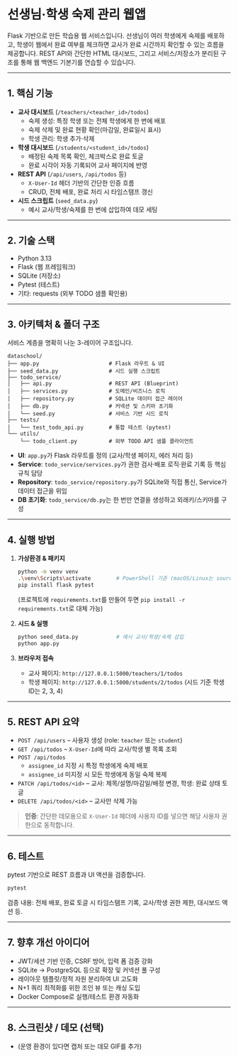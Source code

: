 ﻿# 선생님·학생 숙제 관리 웹앱

Flask 기반으로 만든 학습용 웹 서비스입니다. 선생님이 여러 학생에게 숙제를 배포하고, 학생이 웹에서 완료 여부를 체크하면 교사가 완료 시간까지 확인할 수 있는 흐름을 제공합니다. REST API와 간단한 HTML 대시보드, 그리고 서비스/저장소가 분리된 구조를 통해 웹 백엔드 기본기를 연습할 수 있습니다.

---

## 1. 핵심 기능
- **교사 대시보드** (`/teachers/<teacher_id>/todos`)
  - 숙제 생성: 특정 학생 또는 전체 학생에게 한 번에 배포
  - 숙제 삭제 및 완료 현황 확인(마감일, 완료일시 표시)
  - 학생 관리: 학생 추가·삭제
- **학생 대시보드** (`/students/<student_id>/todos`)
  - 배정된 숙제 목록 확인, 체크박스로 완료 토글
  - 완료 시각이 자동 기록되어 교사 페이지에 반영
- **REST API** (`/api/users`, `/api/todos` 등)
  - `X-User-Id` 헤더 기반의 간단한 인증 흐름
  - CRUD, 전체 배포, 완료 처리 시 타임스탬프 갱신
- **시드 스크립트** (`seed_data.py`)
  - 예시 교사/학생/숙제를 한 번에 삽입하여 데모 세팅

---

## 2. 기술 스택
- Python 3.13
- Flask (웹 프레임워크)
- SQLite (저장소)
- Pytest (테스트)
- 기타: requests (외부 TODO 샘플 확인용)

---

## 3. 아키텍처 & 폴더 구조
서비스 계층을 명확히 나눈 3-레이어 구조입니다.

```
dataschool/
├── app.py                      # Flask 라우트 & UI
├── seed_data.py                # 시드 실행 스크립트
├── todo_service/
│   ├── api.py                  # REST API (Blueprint)
│   ├── services.py             # 도메인/비즈니스 로직
│   ├── repository.py           # SQLite 데이터 접근 레이어
│   ├── db.py                   # 커넥션 및 스키마 초기화
│   └── seed.py                 # 서비스 기반 시드 로직
├── tests/
│   └── test_todo_api.py        # 통합 테스트 (pytest)
└── utils/
    └── todo_client.py          # 외부 TODO API 샘플 클라이언트
```

- **UI**: `app.py`가 Flask 라우트를 정의 (교사/학생 페이지, 에러 처리 등)
- **Service**: `todo_service/services.py`가 권한 검사·배포 로직·완료 기록 등 핵심 규칙 담당
- **Repository**: `todo_service/repository.py`가 SQLite와 직접 통신, Service가 데이터 접근을 위임
- **DB 초기화**: `todo_service/db.py`는 한 번만 연결을 생성하고 외래키/스키마를 구성

---

## 4. 실행 방법
1. **가상환경 & 패키지**
   ```bash
   python -m venv venv
   .\venv\Scripts\activate        # PowerShell 기준 (macOS/Linux는 source venv/bin/activate)
   pip install flask pytest
   ```
   (프로젝트에 `requirements.txt`를 만들어 두면 `pip install -r requirements.txt`로 대체 가능)

2. **시드 & 실행**
   ```bash
   python seed_data.py            # 예시 교사/학생/숙제 삽입
   python app.py
   ```

3. **브라우저 접속**
   - 교사 페이지: `http://127.0.0.1:5000/teachers/1/todos`
   - 학생 페이지: `http://127.0.0.1:5000/students/2/todos` (시드 기준 학생 ID는 2, 3, 4)

---

## 5. REST API 요약
- `POST /api/users` – 사용자 생성 (role: `teacher` 또는 `student`)
- `GET /api/todos` – `X-User-Id`에 따라 교사/학생 별 목록 조회
- `POST /api/todos`
  - `assignee_id` 지정 시 특정 학생에게 숙제 배포
  - `assignee_id` 미지정 시 모든 학생에게 동일 숙제 복제
- `PATCH /api/todos/<id>` – 교사: 제목/설명/마감일/배정 변경, 학생: 완료 상태 토글
- `DELETE /api/todos/<id>` – 교사만 삭제 가능

> **인증**: 간단한 데모용으로 `X-User-Id` 헤더에 사용자 ID를 넣으면 해당 사용자 권한으로 동작합니다.

---

## 6. 테스트
pytest 기반으로 REST 흐름과 UI 액션을 검증합니다.
```bash
pytest
```
검증 내용: 전체 배포, 완료 토글 시 타임스탬프 기록, 교사/학생 권한 제한, 대시보드 액션 등.

---

## 7. 향후 개선 아이디어
- JWT/세션 기반 인증, CSRF 방어, 입력 폼 검증 강화
- SQLite → PostgreSQL 등으로 확장 및 커넥션 풀 구성
- 레이아웃 템플릿/정적 자원 분리하여 UI 고도화
- N+1 쿼리 최적화를 위한 조인 뷰 또는 캐싱 도입
- Docker Compose로 실행/테스트 환경 자동화

---

## 8. 스크린샷 / 데모 (선택)
- (운영 환경이 있다면 캡처 또는 데모 GIF를 추가)

